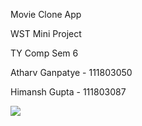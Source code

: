 Movie Clone App

WST Mini Project

TY Comp Sem 6

Atharv Ganpatye - 111803050

Himansh Gupta - 111803087

<img src = "https://play-lh.googleusercontent.com/bBT7rPEvIr2tvzaXcoIdxeeFd8GNUbpWVl94tmiWOwrzwbjMwzDwyhNvAIl5t37u0c8">
